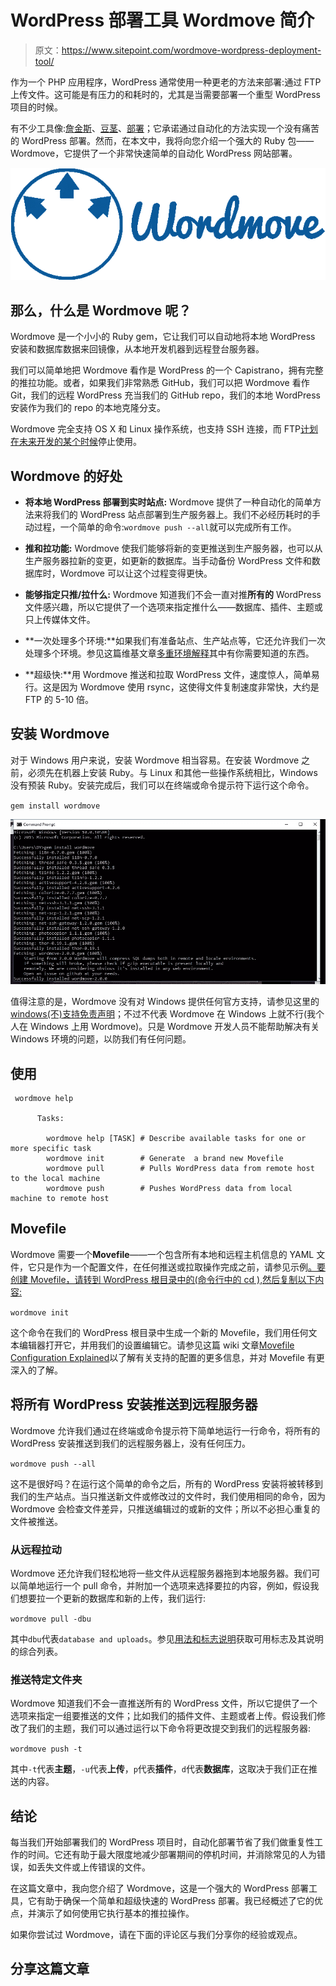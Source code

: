 # WordPress 部署工具 Wordmove 简介

> 原文：<https://www.sitepoint.com/wordmove-wordpress-deployment-tool/>

作为一个 PHP 应用程序，WordPress 通常使用一种更老的方法来部署:通过 FTP 上传文件。这可能是有压力的和耗时的，尤其是当需要部署一个重型 WordPress 项目的时候。

有不少工具像:[詹金斯](http://jenkins.io)、[豆茎](http://beanstalkapp.com)、[部署](https://deployhq.com)；它承诺通过自动化的方法实现一个没有痛苦的 WordPress 部署。然而，在本文中，我将向您介绍一个强大的 Ruby 包——Wordmove，它提供了一个非常快速简单的自动化 WordPress 网站部署。

![wordmove](img/9aa1d7f9480735b84f997b9e41c7d715.png)

## 那么，什么是 Wordmove 呢？

Wordmove 是一个小小的 Ruby gem，它让我们可以自动地将本地 WordPress 安装和数据库数据来回镜像，从本地开发机器到远程登台服务器。

我们可以简单地把 Wordmove 看作是 WordPress 的一个 Capistrano，拥有完整的推拉功能。或者，如果我们非常熟悉 GitHub，我们可以把 Wordmove 看作 Git，我们的远程 WordPress 充当我们的 GitHub repo，我们的本地 WordPress 安装作为我们的 repo 的本地克隆分支。

Wordmove 完全支持 OS X 和 Linux 操作系统，也支持 SSH 连接，而 FTP[计划在未来开发的某个时候](https://github.com/welaika/wordmove/wiki/FTP-support-disclaimer)停止使用。

## Wordmove 的好处

*   **将本地 WordPress 部署到实时站点:** Wordmove 提供了一种自动化的简单方法来将我们的 WordPress 站点部署到生产服务器上。我们不必经历耗时的手动过程，一个简单的命令:`wordmove push --all`就可以完成所有工作。

*   **推和拉功能:** Wordmove 使我们能够将新的变更推送到生产服务器，也可以从生产服务器拉新的变更，如更新的数据库。当手动备份 WordPress 文件和数据库时，Wordmove 可以让这个过程变得更快。

*   **能够指定只推/拉什么:** Wordmove 知道我们不会一直对推**所有的** WordPress 文件感兴趣，所以它提供了一个选项来指定推什么——数据库、插件、主题或只上传媒体文件。

*   **一次处理多个环境:**如果我们有准备站点、生产站点等，它还允许我们一次处理多个环境。参见这篇维基文章[多重环境解释](https://github.com/welaika/wordmove/wiki/Multiple-environments-explained)其中有你需要知道的东西。

*   **超级快:**用 Wordmove 推送和拉取 WordPress 文件，速度惊人，简单易行。这是因为 Wordmove 使用 rsync，这使得文件复制速度非常快，大约是 FTP 的 5-10 倍。

## 安装 Wordmove

对于 Windows 用户来说，安装 Wordmove 相当容易。在安装 Wordmove 之前，必须先在机器上安装 Ruby。与 Linux 和其他一些操作系统相比，Windows 没有预装 Ruby。安装完成后，我们可以在终端或命令提示符下运行这个命令。

`gem install wordmove`

![Wordmove Capture - Command Prompt](img/3f7fe3e896cc641155cc58da02bb31cb.png)

值得注意的是，Wordmove 没有对 Windows 提供任何官方支持，请参见这里的 [windows(不)支持免责声明](https://github.com/welaika/wordmove/wiki/Windows-%28un%29support-disclaimer)；不过不代表 Wordmove 在 Windows 上就不行(我个人在 Windows 上用 Wordmove)。只是 Wordmove 开发人员不能帮助解决有关 Windows 环境的问题，以防我们有任何问题。

## 使用

```
 wordmove help

      Tasks:

        wordmove help [TASK] # Describe available tasks for one or more specific task
        wordmove init        # Generate  a brand new Movefile
        wordmove pull        # Pulls WordPress data from remote host to the local machine
        wordmove push        # Pushes WordPress data from local machine to remote host 
```

## Movefile

Wordmove 需要一个**Movefile**——一个包含所有本地和远程主机信息的 YAML 文件，它只是作为一个配置文件，在任何推送或拉取操作完成之前，请参见示例[。要创建 Movefile，请转到 WordPress 根目录中的(命令行中的 cd ),然后复制以下内容:](https://github.com/welaika/wordmove)

`wordmove init`

这个命令在我们的 WordPress 根目录中生成一个新的 Movefile，我们用任何文本编辑器打开它，并用我们的设置编辑它。请参见这篇 wiki 文章[Movefile Configuration Explained](https://github.com/welaika/wordmove/wiki/Movefile-configurations-explained)以了解有关支持的配置的更多信息，并对 Movefile 有更深入的了解。

## 将所有 WordPress 安装推送到远程服务器

Wordmove 允许我们通过在终端或命令提示符下简单地运行一行命令，将所有的 WordPress 安装推送到我们的远程服务器上，没有任何压力。

`wordmove push --all`

这不是很好吗？在运行这个简单的命令之后，所有的 WordPress 安装将被转移到我们的生产站点。当只推送新文件或修改过的文件时，我们使用相同的命令，因为 Wordmove 会检查文件差异，只推送编辑过的或新的文件；所以不必担心重复的文件被推送。

### 从远程拉动

Wordmove 还允许我们轻松地将一些文件从远程服务器拖到本地服务器。我们可以简单地运行一个 pull 命令，并附加一个选项来选择要拉的内容，例如，假设我们想要拉一个更新的数据库和新的上传，我们运行:

`wordmove pull -dbu`

其中`dbu`代表`database and uploads`。参见[用法和标志说明](https://github.com/welaika/wordmove/wiki/Usage-and-flags-explained)获取可用标志及其说明的综合列表。

### 推送特定文件夹

Wordmove 知道我们不会一直推送所有的 WordPress 文件，所以它提供了一个选项来指定一组要推送的文件；比如我们的插件文件、主题或者上传。假设我们修改了我们的主题，我们可以通过运行以下命令将更改提交到我们的远程服务器:

`wordmove push -t`

其中`-t`代表**主题**，`-u`代表**上传**，`p`代表**插件**，`d`代表**数据库**，这取决于我们正在推送的内容。

## 结论

每当我们开始部署我们的 WordPress 项目时，自动化部署节省了我们做重复性工作的时间。它还有助于最大限度地减少部署期间的停机时间，并消除常见的人为错误，如丢失文件或上传错误的文件。

在这篇文章中，我向您介绍了 Wordmove，这是一个强大的 WordPress 部署工具，它有助于确保一个简单和超级快速的 WordPress 部署。我已经概述了它的优点，并演示了如何使用它执行基本的推拉操作。

如果你尝试过 Wordmove，请在下面的评论区与我们分享你的经验或观点。

## 分享这篇文章